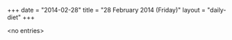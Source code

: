 +++
date = "2014-02-28"
title = "28 February 2014 (Friday)"
layout = "daily-diet"
+++


\<no entries\>

